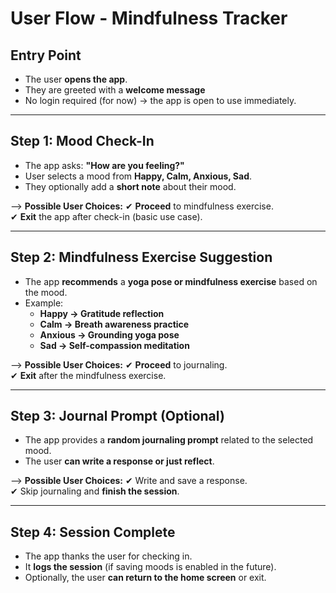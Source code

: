 # User Flow - Mindfulness Tracker

## Entry Point
- The user **opens the app**.
- They are greeted with a **welcome message**
- No login required (for now) → the app is open to use immediately.

---

## Step 1: Mood Check-In
- The app asks: **"How are you feeling?"**
- User selects a mood from **Happy, Calm, Anxious, Sad**.
- They optionally add a **short note** about their mood.

--> **Possible User Choices:**
✔ **Proceed** to mindfulness exercise.  
✔ **Exit** the app after check-in (basic use case).  

---

## Step 2: Mindfulness Exercise Suggestion
- The app **recommends** a **yoga pose or mindfulness exercise** based on the mood.
- Example:
  - **Happy → Gratitude reflection**  
  - **Calm → Breath awareness practice**  
  - **Anxious → Grounding yoga pose**  
  - **Sad → Self-compassion meditation**  

--> **Possible User Choices:**
✔ **Proceed** to journaling.  
✔ **Exit** after the mindfulness exercise.  

---

## Step 3: Journal Prompt (Optional)
- The app provides a **random journaling prompt** related to the selected mood.
- The user **can write a response or just reflect**.

--> **Possible User Choices:**
✔ Write and save a response.  
✔ Skip journaling and **finish the session**.  

---

## Step 4: Session Complete
- The app thanks the user for checking in.
- It **logs the session** (if saving moods is enabled in the future).
- Optionally, the user **can return to the home screen** or exit.


